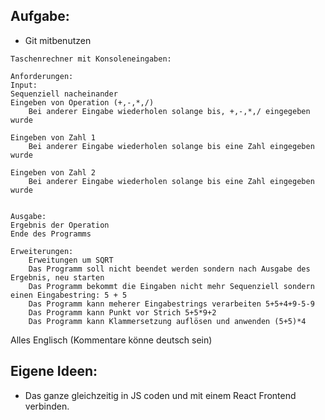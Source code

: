 ## Aufgabe:

- Git mitbenutzen
```
Taschenrechner mit Konsoleneingaben:

Anforderungen:
Input:
Sequenziell nacheinander
Eingeben von Operation (+,-,*,/)
    Bei anderer Eingabe wiederholen solange bis, +,-,*,/ eingegeben wurde

Eingeben von Zahl 1
    Bei anderer Eingabe wiederholen solange bis eine Zahl eingegeben wurde

Eingeben von Zahl 2
    Bei anderer Eingabe wiederholen solange bis eine Zahl eingegeben wurde


Ausgabe:
Ergebnis der Operation
Ende des Programms

Erweiterungen:
    Erweitungen um SQRT
    Das Programm soll nicht beendet werden sondern nach Ausgabe des Ergebnis, neu starten
    Das Programm bekommt die Eingaben nicht mehr Sequenziell sondern einen Eingabestring: 5 + 5
    Das Programm kann meherer Eingabestrings verarbeiten 5+5+4+9-5-9
    Das Programm kann Punkt vor Strich 5+5*9+2
    Das Programm kann Klammersetzung auflösen und anwenden (5+5)*4
```

Alles Englisch (Kommentare könne deutsch sein)

## Eigene Ideen:

- Das ganze gleichzeitig in JS coden und mit einem React Frontend verbinden.
